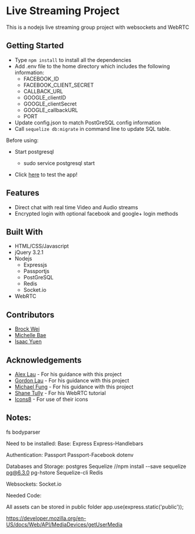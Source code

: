 # Live Streaming Project
This is a nodejs live streaming group project with websockets and WebRTC

## Getting Started
 - Type `npm install` to install all the dependencies
 - Add .env file to the home directory which includes the following information:
    - FACEBOOK_ID
    - FACEBOOK_CLIENT_SECRET
    - CALLBACK_URL
    - GOOGLE_clientID
    - GOOGLE_clientSecret
    - GOOGLE_callbackURL
    - PORT
 - Update config.json to match PostGreSQL config information
 - Call `sequelize db:migrate` in command line to update SQL table.

Before using: 
 - Start postgresql
    - sudo service postgresql start

 - Click [here](https://www.hk-goto.com/) to test the app!

## Features
 - Direct chat with real time Video and Audio streams
 - Encrypted login with optional facebook and google+ login methods

## Built With
 - HTML/CSS/Javascript
 - jQuery 3.2.1
 - Nodejs
    - Expressjs
    - Passportjs
    - PostGreSQL
    - Redis
    - Socket.io
 - WebRTC

## Contributors
 - [Brock Wei](https://brockwei.github.io) 
 - [Michelle Bae](https://github.com/michelleb01)
 - [Isaac Yuen](https://github.com/Isaacwhyuenac)

## Acknowledgements
 - [Alex Lau](https://github.com/alexlau811) - For his guidance with this project
 - [Gordon Lau](https://github.com/gordonlau) - For his guidance with this project
 - [Michael Fung](https://github.com/MICFTK) - For his guidance with this project
 - [Shane Tully](https://shanetully.com/2014/09/a-dead-simple-webrtc-example/) - For his WebRTC tutorial 
 - [Icons8](https://icons8.com/) - For use of their icons


## Notes:
fs
bodyparser


Need to be installed:
Base:
Express
Express-Handlebars

Authentication:
Passport
Passport-Facebook
dotenv

Databases and Storage:
postgres
Sequelize //npm install --save sequelize pg@6.3.0 pg-hstore
Sequelize-cli
Redis

Websockets:
Socket.io

Needed Code:

All assets can be stored in public folder
app.use(express.static('public'));

https://developer.mozilla.org/en-US/docs/Web/API/MediaDevices/getUserMedia

